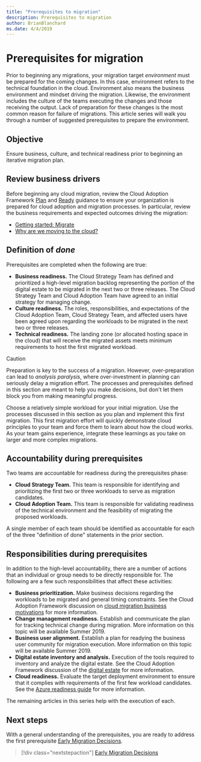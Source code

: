 ```yaml
---
title: "Prerequisites to migration"
description: Prerequisites to migration
author: BrianBlanchard
ms.date: 4/4/2019
---
```


# Prerequisites for migration

Prior to beginning any migrations, your migration target *environment* must be prepared for the coming changes. In this case, environment refers to the technical foundation in the cloud. Environment also means the business environment and mindset driving the migration. Likewise, the environment includes the culture of the teams executing the changes and those receiving the output. Lack of preparation for these changes is the most common reason for failure of migrations. This article series will walk you through a number of suggested prerequisites to prepare the environment.

## Objective

Ensure business, culture, and technical readiness prior to beginning an iterative migration plan.

## Review business drivers

Before beginning any cloud migration, review the Cloud Adoption Framework [Plan](../../../business-strategy/overview.md) and [Ready](../../../ready/overview.md) guidance to ensure your organization is prepared for cloud adoption and migration processes. In particular, review the business requirements and expected outcomes driving the migration:

- [Getting started: Migrate](../../../getting-started/migrate.md)
- [Why are we moving to the cloud?](../../../business-strategy/motivations-why-are-we-moving-to-the-cloud.md)

## Definition of *done*

Prerequisites are completed when the following are true:

- **Business readiness.** The Cloud Strategy Team has defined and prioritized a high-level migration backlog representing the portion of the digital estate to be migrated in the next two or three releases. The Cloud Strategy Team and Cloud Adoption Team have agreed to an initial strategy for managing change.
- **Culture readiness.** The roles, responsibilities, and expectations of the Cloud Adoption Team, Cloud Strategy Team, and affected users have been agreed upon regarding the workloads to be migrated in the next two or three releases.
- **Technical readiness.** The landing zone (or allocated hosting space in the cloud) that will receive the migrated assets meets minimum requirements to host the first migrated workload.

> [!CAUTION]
> Preparation is key to the success of a migration. However, over-preparation can lead to *analysis paralysis*, where over-investment in planning can seriously delay a migration effort. The processes and prerequisites defined in this section are meant to help you make decisions, but don't let them block you from making meaningful progress.
>
> Choose a relatively simple workload for your initial migration. Use the processes discussed in this section as you plan and implement this first migration. This first migration effort will quickly demonstrate cloud principles to your team and force them to learn about how the cloud works. As your team gains experience, integrate these learnings as you take on larger and more complex migrations.

## Accountability during prerequisites

Two teams are accountable for readiness during the prerequisites phase:

- **Cloud Strategy Team.** This team is responsible for identifying and prioritizing the first two or three workloads to serve as migration candidates.
- **Cloud Adoption Team.** This team is responsible for validating readiness of the technical environment and the feasibility of migrating the proposed workloads.

A single member of each team should be identified as accountable for each of the three "definition of done" statements in the prior section.

## Responsibilities during prerequisites

In addition to the high-level accountability, there are a number of actions that an individual or group needs to be directly responsible for. The following are a few such responsibilities that affect these activities:

- **Business prioritization.** Make business decisions regarding the workloads to be migrated and general timing constraints. See the Cloud Adoption Framework discussion on [cloud migration business motivations](../../../business-strategy/motivations-why-are-we-moving-to-the-cloud.md) for more information.
- **Change management readiness.** Establish and communicate the plan for tracking technical change during migration. More information on this topic will be available Summer 2019.
- **Business user alignment.** Establish a plan for readying the business user community for migration execution. More information on this topic will be available Summer 2019.
- **Digital estate inventory and analysis.** Execution of the tools required to inventory and analyze the digital estate. See the Cloud Adoption Framework discussion of the [digital estate](../../../digital-estate/index.md) for more information.
- **Cloud readiness.** Evaluate the target deployment environment to ensure that it complies with requirements of the first few workload candidates. See the [Azure readiness guide](../../../ready/azure-readiness-guide/index.md) for more information.

The remaining articles in this series help with the execution of each.

## Next steps

With a general understanding of the prerequisites, you are ready to address the first prerequisite [Early Migration Decisions](./decisions.md).

> [!div class="nextstepaction"]
> [Early Migration Decisions](./decisions.md)